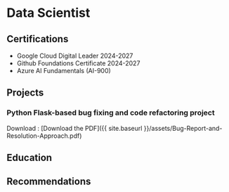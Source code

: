 # Data Scientist

## Certifications
- Google Cloud Digital Leader 2024-2027
- Github Foundations Certificate 2024-2027
- Azure AI Fundamentals (AI-900)

## Projects

### Python Flask-based bug fixing and code refactoring project

<object data="{{ site.baseurl }}/assets/Bug-Report-and-Resolution-Approach.pdf" width="100%" height="500" type='application/pdf'></object>
Download : [Download the PDF]({{ site.baseurl }}/assets/Bug-Report-and-Resolution-Approach.pdf)


## Education



## Recommendations
